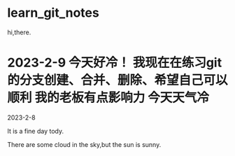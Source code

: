 # learn_git_notes

hi,there.

2023-2-9
今天好冷！
我现在在练习git的分支创建、合并、删除、希望自己可以顺利
我的老板有点影响力
今天天气冷
======
2023-2-8

It is a fine day tody.

There are some cloud in the sky,but the sun is sunny.


